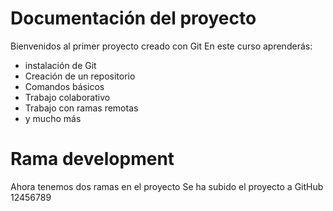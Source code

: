 # Documentación del proyecto

Bienvenidos al primer proyecto creado con Git
En este curso aprenderás:
- instalación de Git
- Creación de un repositorio
- Comandos básicos
- Trabajo colaborativo
- Trabajo con ramas remotas
- y mucho más

# Rama development
Ahora tenemos dos ramas en el proyecto
Se ha subido el proyecto a GitHub
12456789
